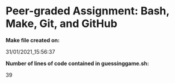 # Peer-graded Assignment: Bash, Make, Git, and GitHub
 
**Make file created on:**
 
31/01/2021_15:56:37
 
**Number of lines of code contained in guessinggame.sh:** 
 
39
